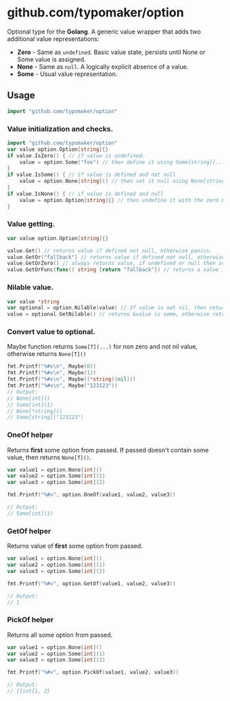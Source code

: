 # github.com/typomaker/option
Optional type for the **Golang**.
A generic value wrapper that adds two additional value representations:
 - __Zero__ - Same as `undefined`. Basic value state, persists until None or Some value is assigned.
 - __None__ - Same as `null`. A logically explicit absence of a value.
 - __Some__ - Usual value representation.


## Usage
```go
import "github.com/typomaker/option"
```

### Value initialization and checks.
```go
import "github.com/typomaker/option"
var value option.Option[string]{}
if value.IsZero() { // if value is undefined.
    value = option.Some("foo") // then define it using Some[string](...).
}
if value.IsSome() { // if value is defined and not null
    value = option.None[string]() // then set it null using None[string]() 
}
if value.IsNone() { // if value is defined and null
    value = option.Option[string]{} // then undefine it with the zero Option struct.
}

```

### Value getting.
```go
var value option.Option[string]{}

value.Get() // returns value if defined not null, otherwise panics.
value.GetOr("fallback") // returns value if defined not null, otherwise passed value.
value.GetOrZero() // always returns value, if undefined or null then zero value.
value.GetOrFunc(func() string {return "fallback"}) // returns a value if defined not null. otherwise, returns the result of the passed function.
```

### Nilable value.
```go
var value *string 
var optional = option.Nilable(value) // If value is not nil, then returns Some[string](*value), otherwise None[string]().
value = optional.GetNilable() // returns &value is some, otherwise returns nil.
```

### Convert value to optional.
Maybe function returns `Some[T](...)` for non zero and not nil value, otherwise returns `None[T]()`
```go
fmt.Printf("%#v\n", Maybe(0))
fmt.Printf("%#v\n", Maybe(1))
fmt.Printf("%#v\n", Maybe((*string)(nil)))
fmt.Printf("%#v\n", Maybe("123123"))
// Output:
// None[int]()
// Some[int](1)
// None[*string]()
// Some[string]("123123")

```

### OneOf helper
Returns __first__ some option from passed.
If passed doesn't contain some value, then returns `None[T]()`.
```go
var value1 = option.None[int]()
var value2 = option.Some[int](1)
var value3 = option.Some[int](2)

fmt.Printf("%#v", option.OneOf(value1, value2, value3))

// Output:
// Some[int](1)
```

### GetOf helper
Returns value of __first__ some option from passed.
```go
var value1 = option.None[int]()
var value2 = option.Some[int](1)
var value3 = option.Some[int](2)

fmt.Printf("%#v", option.GetOf(value1, value2, value3))

// Output:
// 1
```

### PickOf helper
Returns all some option from passed.
```go
var value1 = option.None[int]()
var value2 = option.Some[int](1)
var value3 = option.Some[int](2)

fmt.Printf("%#v", option.PickOf(value1, value2, value3))

// Output:
// []int{1, 2}
```